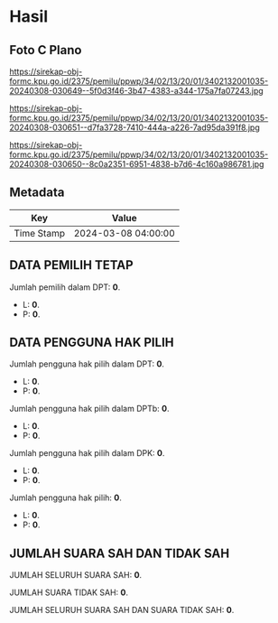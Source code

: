 # Hasil

## Foto C Plano

https://sirekap-obj-formc.kpu.go.id/2375/pemilu/ppwp/34/02/13/20/01/3402132001035-20240308-030649--5f0d3f46-3b47-4383-a344-175a7fa07243.jpg

https://sirekap-obj-formc.kpu.go.id/2375/pemilu/ppwp/34/02/13/20/01/3402132001035-20240308-030651--d7fa3728-7410-444a-a226-7ad95da391f8.jpg

https://sirekap-obj-formc.kpu.go.id/2375/pemilu/ppwp/34/02/13/20/01/3402132001035-20240308-030650--8c0a2351-6951-4838-b7d6-4c160a986781.jpg


## Metadata

| Key        | Value               |
| ---------- | ------------------- |
| Time Stamp | 2024-03-08 04:00:00 |


## DATA PEMILIH TETAP

Jumlah pemilih dalam DPT: **0**.
 * L: **0**.
 * P: **0**.

## DATA PENGGUNA HAK PILIH

Jumlah pengguna hak pilih dalam DPT: **0**.
 * L: **0**.
 * P: **0**.

Jumlah pengguna hak pilih dalam DPTb: **0**.
 * L: **0**.
 * P: **0**.

Jumlah pengguna hak pilih dalam DPK: **0**.
 * L: **0**.
 * P: **0**.

Jumlah pengguna hak pilih: **0**.
 * L: **0**.
 * P: **0**.

## JUMLAH SUARA SAH DAN TIDAK SAH

JUMLAH SELURUH SUARA SAH: **0**.

JUMLAH SUARA TIDAK SAH: **0**.

JUMLAH SELURUH SUARA SAH DAN SUARA TIDAK SAH: **0**.


